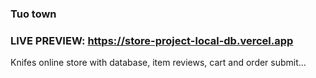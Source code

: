 ### Tuo town

### LIVE PREVIEW: https://store-project-local-db.vercel.app

Knifes online store with database, item reviews, cart and order submit...
